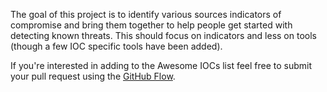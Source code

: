 The goal of this project is to identify various sources indicators of compromise and bring them together to help people get started with detecting known threats. This should focus on indicators and less on tools (though a few IOC specific tools have been added).

If you're interested in adding to the Awesome IOCs list feel free to submit your pull request using the [GitHub Flow](https://guides.github.com/introduction/flow/).
